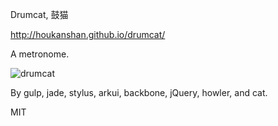 Drumcat, 鼓猫

http://houkanshan.github.io/drumcat/

A metronome.

![drumcat](http://houkanshan.github.io/drumcat/pic/cat/cat-1.png)

By gulp, jade, stylus, arkui, backbone, jQuery, howler, and cat.

MIT
